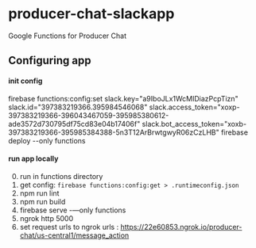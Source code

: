 # producer-chat-slackapp
Google Functions for Producer Chat


## Configuring app

#### init config
firebase functions:config:set slack.key="a9IboJLx1WcMIDiazPcpTizn" slack.id="397383219366.395984546068" slack.access_token="xoxp-397383219366-396043467059-395985380612-ade3572d730795df75cd83e04b17406f" slack.bot_access_token="xoxb-397383219366-395985384388-5n3T12ArBrwtgwyR06zCzLHB"
firebase deploy --only functions


#### run app locally

0. run in functions directory
1. get config: `firebase functions:config:get > .runtimeconfig.json`
2. npm run lint
3. npm run build
4. firebase serve -—only functions
5. ngrok http 5000
6. set request urls to ngrok urls : https://22e60853.ngrok.io/producer-chat/us-central1/message_action
